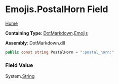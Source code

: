 # Emojis\.PostalHorn Field

[Home](../../../README.md)

**Containing Type**: [DotMarkdown](../../README.md)\.[Emojis](../README.md)

**Assembly**: DotMarkdown\.dll

```csharp
public const string PostalHorn = ":postal_horn:"
```

### Field Value

System\.[String](https://docs.microsoft.com/en-us/dotnet/api/system.string)
